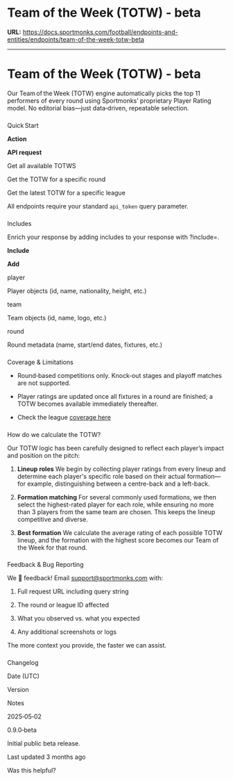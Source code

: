 # Team of the Week (TOTW) - beta

**URL:** https://docs.sportmonks.com/football/endpoints-and-entities/endpoints/team-of-the-week-totw-beta

---

# Team of the Week (TOTW) - beta

Our Team of the Week (TOTW) engine automatically picks the top 11 performers of every round using Sportmonks’ proprietary Player Rating model. No editorial bias—just data‑driven, repeatable selection.

### 

Quick Start

**Action**

**API request**

Get all available TOTWS

Get the TOTW for a specific round

Get the latest TOTW for a specific league

All endpoints require your standard `api_token` query parameter.

### 

Includes

Enrich your response by adding includes to your response with ?include=.

**Include**

**Add**

player

Player objects (id, name, nationality, height, etc.)

team

Team objects (id, name, logo, etc.)

round

Round metadata (name, start/end dates, fixtures, etc.)

### 

Coverage & Limitations

*   Round‑based competitions only. Knock‑out stages and playoff matches are not supported.
    
*   Player ratings are updated once all fixtures in a round are finished; a TOTW becomes available immediately thereafter.
    
*   Check the league [coverage here]()
    

### 

How do we calculate the TOTW?

Our TOTW logic has been carefully designed to reflect each player’s impact and position on the pitch:

1.  **Lineup roles** We begin by collecting player ratings from every lineup and determine each player\'s specific role based on their actual formation—for example, distinguishing between a centre-back and a left-back.
    
2.  **Formation matching** For several commonly used formations, we then select the highest-rated player for each role, while ensuring no more than 3 players from the same team are chosen. This keeps the lineup competitive and diverse.
    
3.  **Best formation** We calculate the average rating of each possible TOTW lineup, and the formation with the highest score becomes our Team of the Week for that round.
    

### 

Feedback & Bug Reporting

We 💚 feedback! Email support@sportmonks.com with:

1.  Full request URL including query string
    
2.  The round or league ID affected
    
3.  What you observed vs. what you expected
    
4.  Any additional screenshots or logs
    

The more context you provide, the faster we can assist.

### 

Changelog

Date (UTC)

Version

Notes

2025‑05‑02

0.9.0‑beta

Initial public beta release.

Last updated 3 months ago

Was this helpful?